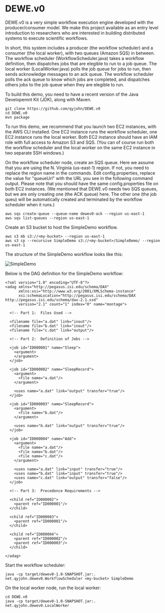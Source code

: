 # DEWE.v0

DEWE.v0 is a very simple workflow execution engine developed with the producer/consumer model. We make this project available as an entry level introduction to researchers who are interested in building distributed systems to execute scientific workflows. 

In short, this system includes a producer (the workflow scheduler) and a consumer (the local worker), with two queues (Amazon SQS) in between. The workflow scheduler (WorkflowScheduler.java) takes a workflow definition, then dispatches jobs that are elegible to run to a job queue. The local worker (LocalWorker.java) polls the job queue for jobs to run, then sends acknowledge messages to an ack queue. The workflow scheduler polls the ack queue to know which jobs are completed, and dispatches others jobs to the job queue when they are elegible to run.

To build this demo, you need to have a recent version of the Java Developemnt Kit (JDK), along with Maven. 

~~~~
git clone https://github.com/qyjohn/DEWE.v0
cd DEWE.v0
mvn package
~~~~

To run this demo, we recommend that you launch two EC2 instances, with the AWS CLI installed. One EC2 instance runs the workflow scheduler, one EC2 instance runs the local worker. Both EC2 instance should have an IAM role with full access to Amazon S3 and SQS. (You can of course run both the workflow scheduler and the local worker on the same EC2 instance in two separate SSH windows.)

On the workflow scheduler node, create an SQS queue. Here we assume that you are using the N. Virginia (us-east-1) region. If not, you need to replace the region name in the commands. Edit config.properties, replace the value for "queueUrl" with the URL you see in the following command output. Please note that you should have the same config.properties file on both EC2 instances. (We mentioned that DEWE.v0 needs two SQS queues, but we are only creating one (the ACK queue) here. The other one (the job queu) will be automatically created and terminated by the workflow scheduler when it runs.)

~~~~
aws sqs create-queue --queue-name dewev0-ack --region us-east-1
aws sqs list-queues --region us-east-1
~~~~

Create an S3 bucket to host the SimpleDemo workflow.

~~~~
aws s3 mb s3://<my-bucket> --region us-east-1
aws s3 cp --recursive SimpleDemo s3://<my-bucket>/SimpleDemo/ --region us-east-1
~~~~

The structure of the SimpleDemo workflow looks like this:

![SimpleDemo](http://www.qyjohn.net/wp-content/uploads/2015/08/屏幕快照-2015-08-16-下午3.42.48.png)

Below is the DAG definition for the SimpleDemo workflow:

~~~~
<?xml version="1.0" encoding="UTF-8"?>
<adag xmlns="http://pegasus.isi.edu/schema/DAX"
      xmlns:xsi="http://www.w3.org/2001/XMLSchema-instance"
      xsi:schemaLocation="http://pegasus.isi.edu/schema/DAX http://pegasus.isi.edu/schema/dax-2.1.xsd"
      version="2.1" count="1" index="0" name="montage">

  <!-- Part 1:  Files Used -->

  <filename file="a.dat" link="inout"/>
  <filename file="b.dat" link="inout"/>
  <filename file="c.dat" link="output"/>

  <!-- Part 2:  Definition of Jobs -->

  <job id="ID000001" name="Sleep">
    <argument>
    </argument>
  </job>

  <job id="ID000002" name="SleepRecord">
    <argument>
      <file name="a.dat"/>
    </argument>

    <uses name="a.dat" link="output" transfer="true"/>
  </job>

  <job id="ID000003" name="SleepRecord">
    <argument>
      <file name="b.dat"/>
    </argument>

    <uses name="b.dat" link="output" transfer="true"/>
  </job>

  <job id="ID000004" name="Add">
    <argument>
      <file name="a.dat"/>
      <file name="b.dat"/>
      <file name="c.dat"/>
    </argument>

    <uses name="a.dat" link="input" transfer="true"/>
    <uses name="b.dat" link="input" transfer="true"/>
    <uses name="c.dat" link="output" transfer="false"/>
  </job>

  <!-- Part 3:  Precedence Requirements -->

  <child ref="ID000002">
    <parent ref="ID000001"/>
  </child>

  <child ref="ID000003">
    <parent ref="ID000001"/>
  </child>

  <child ref="ID000004">
    <parent ref="ID000002"/>
    <parent ref="ID000003"/>
  </child>

</adag>
~~~~

Start the workflow scheduler:

~~~~
java -cp target/dewev0-1.0-SNAPSHOT.jar:. net.qyjohn.dewev0.WorkflowScheduler <my-bucket> SimpleDemo
~~~~

On the local worker node, run the local worker:

~~~~
cd DEWE.v0
java -cp target/dewev0-1.0-SNAPSHOT.jar:. net.qyjohn.dewev0.LocalWorker 
~~~~
